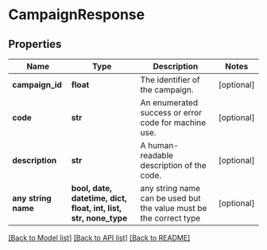 # CampaignResponse


## Properties
Name | Type | Description | Notes
------------ | ------------- | ------------- | -------------
**campaign_id** | **float** | The identifier of the campaign. | [optional] 
**code** | **str** | An enumerated success or error code for machine use. | [optional] 
**description** | **str** | A human-readable description of the code. | [optional] 
**any string name** | **bool, date, datetime, dict, float, int, list, str, none_type** | any string name can be used but the value must be the correct type | [optional]

[[Back to Model list]](../README.md#documentation-for-models) [[Back to API list]](../README.md#documentation-for-api-endpoints) [[Back to README]](../README.md)


